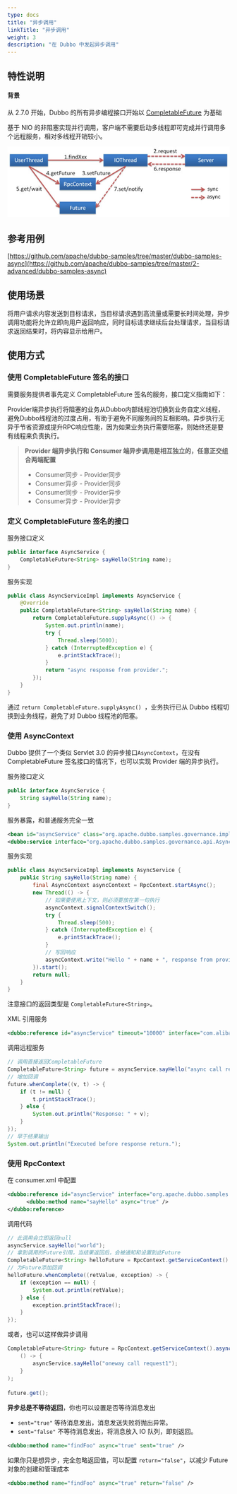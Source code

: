 ```yaml
---
type: docs
title: "异步调用"
linkTitle: "异步调用"
weight: 3
description: "在 Dubbo 中发起异步调用"
---
```


## 特性说明
#### 背景

从 2.7.0 开始，Dubbo 的所有异步编程接口开始以 [CompletableFuture](https://docs.oracle.com/javase/8/docs/api/java/util/concurrent/CompletableFuture.html) 为基础

基于 NIO 的非阻塞实现并行调用，客户端不需要启动多线程即可完成并行调用多个远程服务，相对多线程开销较小。

![/user-guide/images/future.jpg](/imgs/user/future.jpg)

## 参考用例

[https://github.com/apache/dubbo-samples/tree/master/dubbo-samples-async](https://github.com/apache/dubbo-samples/tree/master/2-advanced/dubbo-samples-async)
## 使用场景

将用户请求内容发送到目标请求，当目标请求遇到高流量或需要长时间处理，异步调用功能将允许立即向用户返回响应，同时目标请求继续后台处理请求，当目标请求返回结果时，将内容显示给用户。

## 使用方式
### 使用 CompletableFuture 签名的接口

需要服务提供者事先定义 CompletableFuture 签名的服务，接口定义指南如下：

Provider端异步执行将阻塞的业务从Dubbo内部线程池切换到业务自定义线程，避免Dubbo线程池的过度占用，有助于避免不同服务间的互相影响。异步执行无异于节省资源或提升RPC响应性能，因为如果业务执行需要阻塞，则始终还是要有线程来负责执行。

> **Provider 端异步执行和 Consumer 端异步调用是相互独立的，任意正交组合两端配置**
> - Consumer同步 - Provider同步
> - Consumer异步 - Provider同步
> - Consumer同步 - Provider异步
> - Consumer异步 - Provider异步

### 定义 CompletableFuture 签名的接口

服务接口定义
```java
public interface AsyncService {
    CompletableFuture<String> sayHello(String name);
}
```

服务实现
```java
public class AsyncServiceImpl implements AsyncService {
    @Override
    public CompletableFuture<String> sayHello(String name) {
        return CompletableFuture.supplyAsync(() -> {
            System.out.println(name);
            try {
                Thread.sleep(5000);
            } catch (InterruptedException e) {
                e.printStackTrace();
            }
            return "async response from provider.";
        });
    }
}
```

通过 `return CompletableFuture.supplyAsync() `，业务执行已从 Dubbo 线程切换到业务线程，避免了对 Dubbo 线程池的阻塞。



### 使用 AsyncContext

Dubbo 提供了一个类似 Servlet 3.0 的异步接口`AsyncContext`，在没有 CompletableFuture 签名接口的情况下，也可以实现 Provider 端的异步执行。

服务接口定义
```java
public interface AsyncService {
    String sayHello(String name);
}
```

服务暴露，和普通服务完全一致
```xml
<bean id="asyncService" class="org.apache.dubbo.samples.governance.impl.AsyncServiceImpl"/>
<dubbo:service interface="org.apache.dubbo.samples.governance.api.AsyncService" ref="asyncService"/>
```

服务实现
```java
public class AsyncServiceImpl implements AsyncService {
    public String sayHello(String name) {
        final AsyncContext asyncContext = RpcContext.startAsync();
        new Thread(() -> {
            // 如果要使用上下文，则必须要放在第一句执行
            asyncContext.signalContextSwitch();
            try {
                Thread.sleep(500);
            } catch (InterruptedException e) {
                e.printStackTrace();
            }
            // 写回响应
            asyncContext.write("Hello " + name + ", response from provider.");
        }).start();
        return null;
    }
}
```

注意接口的返回类型是 `CompletableFuture<String>`。

XML 引用服务
```xml
<dubbo:reference id="asyncService" timeout="10000" interface="com.alibaba.dubbo.samples.async.api.AsyncService"/>
```

调用远程服务
```java
// 调用直接返回CompletableFuture
CompletableFuture<String> future = asyncService.sayHello("async call request");
// 增加回调
future.whenComplete((v, t) -> {
    if (t != null) {
        t.printStackTrace();
    } else {
        System.out.println("Response: " + v);
    }
});
// 早于结果输出
System.out.println("Executed before response return.");
```

### 使用 RpcContext
在 consumer.xml 中配置
```xml
<dubbo:reference id="asyncService" interface="org.apache.dubbo.samples.governance.api.AsyncService">
      <dubbo:method name="sayHello" async="true" />
</dubbo:reference>
```

调用代码
```java
// 此调用会立即返回null
asyncService.sayHello("world");
// 拿到调用的Future引用，当结果返回后，会被通知和设置到此Future
CompletableFuture<String> helloFuture = RpcContext.getServiceContext().getCompletableFuture();
// 为Future添加回调
helloFuture.whenComplete((retValue, exception) -> {
    if (exception == null) {
        System.out.println(retValue);
    } else {
        exception.printStackTrace();
    }
});
```

或者，也可以这样做异步调用
```java
CompletableFuture<String> future = RpcContext.getServiceContext().asyncCall(
    () -> {
        asyncService.sayHello("oneway call request1");
    }
);

future.get();
```


**异步总是不等待返回**，你也可以设置是否等待消息发出
- `sent="true"`  等待消息发出，消息发送失败将抛出异常。
- `sent="false"` 不等待消息发出，将消息放入 IO 队列，即刻返回。

```xml
<dubbo:method name="findFoo" async="true" sent="true" />
```

如果你只是想异步，完全忽略返回值，可以配置 `return="false"`，以减少 Future 对象的创建和管理成本
```xml
<dubbo:method name="findFoo" async="true" return="false" />
```

